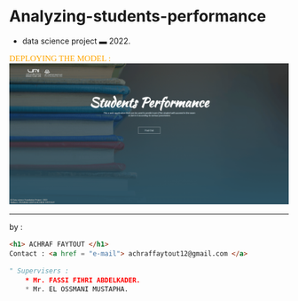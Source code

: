 # Analyzing-students-performance
- data science project ▬ 2022. <br>

<span style="color : orange; font-size : 15px; text-transform : uppercase; font-family : 'Sofia PRO';">Deploying the model : </span>
![deploy the model](deploy.gif)
___
by : <br>
```HTML
<h1> ACHRAF FAYTOUT </h1>
Contact : <a href = "e-mail"> achraffaytout12@gmail.com </a>
```
```Python
" Supervisers :
    * Mr. FASSI FIHRI ABDELKADER.
    * Mr. EL OSSMANI MUSTAPHA.
```

